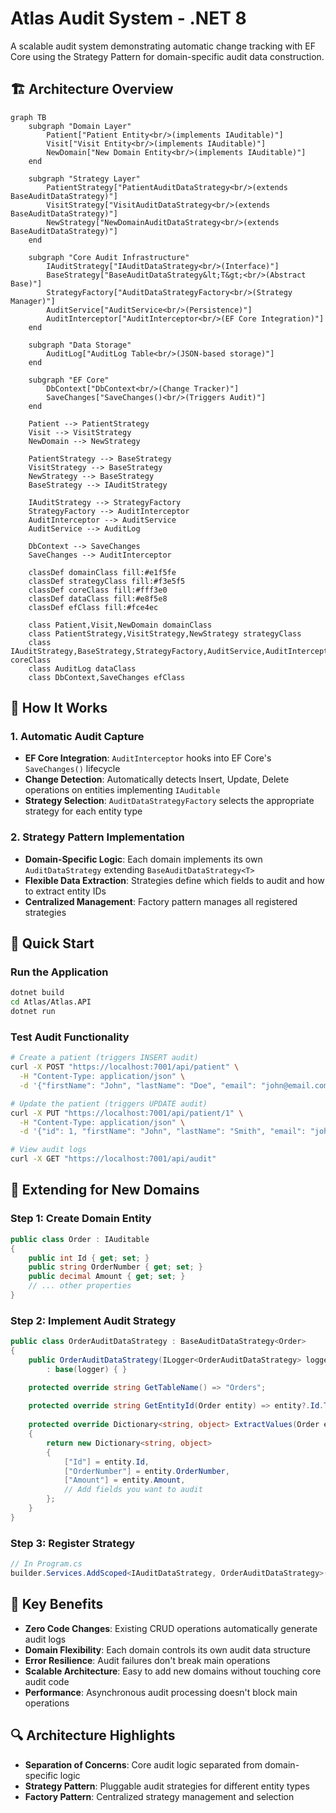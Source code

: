 # Atlas Audit System - .NET 8

A scalable audit system demonstrating automatic change tracking with EF Core using the Strategy Pattern for domain-specific audit data construction.

## 🏗️ Architecture Overview

```mermaid
graph TB
    subgraph "Domain Layer"
        Patient["Patient Entity<br/>(implements IAuditable)"]
        Visit["Visit Entity<br/>(implements IAuditable)"]
        NewDomain["New Domain Entity<br/>(implements IAuditable)"]
    end

    subgraph "Strategy Layer"
        PatientStrategy["PatientAuditDataStrategy<br/>(extends BaseAuditDataStrategy)"]
        VisitStrategy["VisitAuditDataStrategy<br/>(extends BaseAuditDataStrategy)"]
        NewStrategy["NewDomainAuditDataStrategy<br/>(extends BaseAuditDataStrategy)"]
    end

    subgraph "Core Audit Infrastructure"
        IAuditStrategy["IAuditDataStrategy<br/>(Interface)"]
        BaseStrategy["BaseAuditDataStrategy&lt;T&gt;<br/>(Abstract Base)"]
        StrategyFactory["AuditDataStrategyFactory<br/>(Strategy Manager)"]
        AuditService["AuditService<br/>(Persistence)"]
        AuditInterceptor["AuditInterceptor<br/>(EF Core Integration)"]
    end

    subgraph "Data Storage"
        AuditLog["AuditLog Table<br/>(JSON-based storage)"]
    end

    subgraph "EF Core"
        DbContext["DbContext<br/>(Change Tracker)"]
        SaveChanges["SaveChanges()<br/>(Triggers Audit)"]
    end

    Patient --> PatientStrategy
    Visit --> VisitStrategy
    NewDomain --> NewStrategy

    PatientStrategy --> BaseStrategy
    VisitStrategy --> BaseStrategy
    NewStrategy --> BaseStrategy
    BaseStrategy --> IAuditStrategy

    IAuditStrategy --> StrategyFactory
    StrategyFactory --> AuditInterceptor
    AuditInterceptor --> AuditService
    AuditService --> AuditLog

    DbContext --> SaveChanges
    SaveChanges --> AuditInterceptor

    classDef domainClass fill:#e1f5fe
    classDef strategyClass fill:#f3e5f5
    classDef coreClass fill:#fff3e0
    classDef dataClass fill:#e8f5e8
    classDef efClass fill:#fce4ec

    class Patient,Visit,NewDomain domainClass
    class PatientStrategy,VisitStrategy,NewStrategy strategyClass
    class IAuditStrategy,BaseStrategy,StrategyFactory,AuditService,AuditInterceptor coreClass
    class AuditLog dataClass
    class DbContext,SaveChanges efClass
```

## 🔄 How It Works

### 1. Automatic Audit Capture
- **EF Core Integration**: `AuditInterceptor` hooks into EF Core's `SaveChanges()` lifecycle
- **Change Detection**: Automatically detects Insert, Update, Delete operations on entities implementing `IAuditable`
- **Strategy Selection**: `AuditDataStrategyFactory` selects the appropriate strategy for each entity type

### 2. Strategy Pattern Implementation
- **Domain-Specific Logic**: Each domain implements its own `AuditDataStrategy` extending `BaseAuditDataStrategy<T>`
- **Flexible Data Extraction**: Strategies define which fields to audit and how to extract entity IDs
- **Centralized Management**: Factory pattern manages all registered strategies

## 🚀 Quick Start

### Run the Application
```bash
dotnet build
cd Atlas/Atlas.API
dotnet run
```

### Test Audit Functionality
```bash
# Create a patient (triggers INSERT audit)
curl -X POST "https://localhost:7001/api/patient" \
  -H "Content-Type: application/json" \
  -d '{"firstName": "John", "lastName": "Doe", "email": "john@email.com"}'

# Update the patient (triggers UPDATE audit)  
curl -X PUT "https://localhost:7001/api/patient/1" \
  -H "Content-Type: application/json" \
  -d '{"id": 1, "firstName": "John", "lastName": "Smith", "email": "john@newemail.com"}'

# View audit logs
curl -X GET "https://localhost:7001/api/audit"
```

## 🔧 Extending for New Domains

### Step 1: Create Domain Entity
```csharp
public class Order : IAuditable
{
    public int Id { get; set; }
    public string OrderNumber { get; set; }
    public decimal Amount { get; set; }
    // ... other properties
}
```

### Step 2: Implement Audit Strategy
```csharp
public class OrderAuditDataStrategy : BaseAuditDataStrategy<Order>
{
    public OrderAuditDataStrategy(ILogger<OrderAuditDataStrategy> logger) 
        : base(logger) { }

    protected override string GetTableName() => "Orders";
    
    protected override string GetEntityId(Order entity) => entity?.Id.ToString() ?? string.Empty;
    
    protected override Dictionary<string, object> ExtractValues(Order entity)
    {
        return new Dictionary<string, object>
        {
            ["Id"] = entity.Id,
            ["OrderNumber"] = entity.OrderNumber,
            ["Amount"] = entity.Amount,
            // Add fields you want to audit
        };
    }
}
```

### Step 3: Register Strategy
```csharp
// In Program.cs
builder.Services.AddScoped<IAuditDataStrategy, OrderAuditDataStrategy>();
```

## 🎯 Key Benefits

- **Zero Code Changes**: Existing CRUD operations automatically generate audit logs
- **Domain Flexibility**: Each domain controls its own audit data structure  
- **Error Resilience**: Audit failures don't break main operations
- **Scalable Architecture**: Easy to add new domains without touching core audit code
- **Performance**: Asynchronous audit processing doesn't block main operations

## 🔍 Architecture Highlights

- **Separation of Concerns**: Core audit logic separated from domain-specific logic
- **Strategy Pattern**: Pluggable audit strategies for different entity types
- **Factory Pattern**: Centralized strategy management and selection